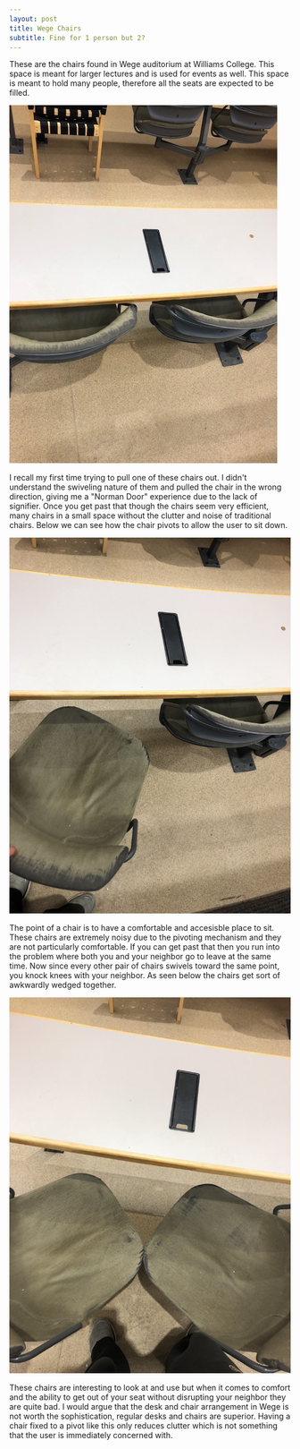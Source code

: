 ```yaml
---
layout: post
title: Wege Chairs
subtitle: Fine for 1 person but 2?
---
```


These are the chairs found in Wege auditorium at Williams College. This space is meant for larger lectures and is used for events as well. This space is meant to hold many people, therefore all the seats are expected to be filled.

![](../chairs2.jpg)

I recall my first time trying to pull one of these chairs out. I didn't understand the swiveling nature of them and pulled the chair in the wrong direction, giving me a "Norman Door" experience due to the lack of signifier. Once you get past that though the chairs seem very efficient, many chairs in a small space without the clutter and noise of traditional chairs. Below we can see how the chair pivots to allow the user to sit down.

![](../chairout2.jpg)

The point of a chair is to have a comfortable and accesisble place to sit. These chairs are extremely noisy due to the pivoting mechanism and they are not particularly comfortable. If you can get past that then you run into the problem where both you and your neighbor go to leave at the same time. Now since every other pair of chairs swivels toward the same point, you knock knees with your neighbor. As seen below the chairs get sort of awkwardly wedged together. 

![](../twochairs2.jpg)

These chairs are interesting to look at and use but when it comes to comfort and the ability to get out of your seat without disrupting your neighbor they are quite bad. I would argue that the desk and chair arrangement in Wege is not worth the sophistication, regular desks and chairs are superior. Having a chair fixed to a pivot like this only reduces clutter which is not something that the user is immediately concerned with. 
